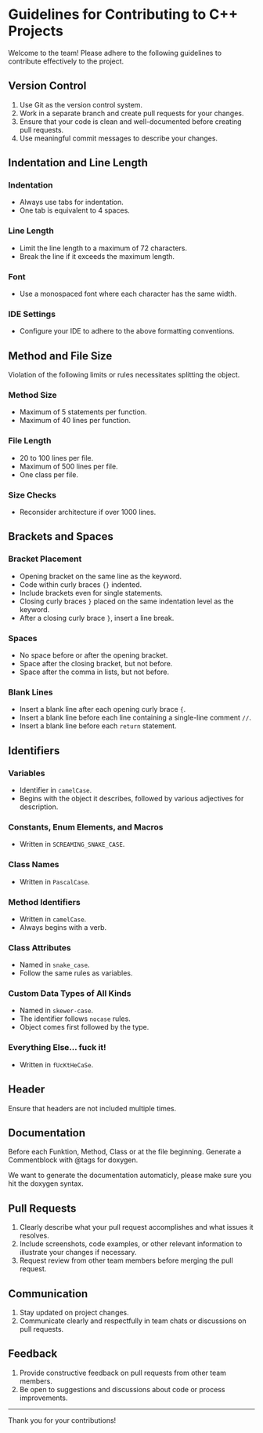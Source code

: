 # Guidelines for Contributing to C++ Projects

Welcome to the team! Please adhere to the following guidelines to contribute effectively to the project.

## Version Control

1. Use Git as the version control system.
2. Work in a separate branch and create pull requests for your changes.
3. Ensure that your code is clean and well-documented before creating pull requests.
4. Use meaningful commit messages to describe your changes.

## Indentation and Line Length

### Indentation

- Always use tabs for indentation.
- One tab is equivalent to 4 spaces.

### Line Length

- Limit the line length to a maximum of 72 characters.
- Break the line if it exceeds the maximum length.

### Font

- Use a monospaced font where each character has the same width.

### IDE Settings

- Configure your IDE to adhere to the above formatting conventions.

## Method and File Size

Violation of the following limits or rules necessitates splitting the object.

### Method Size

- Maximum of 5 statements per function.
- Maximum of 40 lines per function.

### File Length

- 20 to 100 lines per file.
- Maximum of 500 lines per file.
- One class per file.

### Size Checks

- Reconsider architecture if over 1000 lines.

## Brackets and Spaces

### Bracket Placement

- Opening bracket on the same line as the keyword.
- Code within curly braces `{}` indented.
- Include brackets even for single statements.
- Closing curly braces `}` placed on the same indentation level as the keyword.
- After a closing curly brace `}`, insert a line break.

### Spaces

- No space before or after the opening bracket.
- Space after the closing bracket, but not before.
- Space after the comma in lists, but not before.

### Blank Lines

- Insert a blank line after each opening curly brace `{`.
- Insert a blank line before each line containing a single-line comment `//`.
- Insert a blank line before each `return` statement.

## Identifiers

### Variables

- Identifier in `camelCase`.
- Begins with the object it describes, followed by various adjectives for description.

### Constants, Enum Elements, and Macros

- Written in `SCREAMING_SNAKE_CASE`.

### Class Names

- Written in `PascalCase`.

### Method Identifiers

- Written in `camelCase`.
- Always begins with a verb.

### Class Attributes

- Named in `snake_case`.
- Follow the same rules as variables.

### Custom Data Types of All Kinds

- Named in `skewer-case`.
- The identifier follows `nocase` rules.
- Object comes first followed by the type.

### Everything Else... fuck it!

- Written in `fUcKtHeCaSe`.

## Header

Ensure that headers are not included multiple times.

## Documentation

Before each Funktion, Method, Class or at the file beginning.
Generate a Commentblock with @tags for doxygen.

We want to generate the documentation automaticly, please make sure you hit the doxygen syntax.

## Pull Requests

1. Clearly describe what your pull request accomplishes and what issues it resolves.
2. Include screenshots, code examples, or other relevant information to illustrate your changes if necessary.
3. Request review from other team members before merging the pull request.

## Communication

1. Stay updated on project changes.
2. Communicate clearly and respectfully in team chats or discussions on pull requests.

## Feedback

1. Provide constructive feedback on pull requests from other team members.
2. Be open to suggestions and discussions about code or process improvements.

---

Thank you for your contributions!
